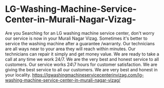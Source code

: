 # LG-Washing-Machine-Service-Center-in-Murali-Nagar-Vizag-
Are you Searching for an LG washing machine service center, don't worry our service is now in your Murali Nagar Vizag. Sometimes it's better to service the washing machine after a guarantee /warranty. Our technicians are all ways near to your area they will reach within minutes. Our technicians can repair it simply and get money value. We are ready to take a call at any time we work 24/7. We are the very best and honest service to all customers. Our service works 24\7 hours for customer satisfaction. We are giving the best service to all our customers. We are very best and honest in your locality. https://lgwashingmachineservicecenterinvizag.com/lg-washing-machine-service-center-in-murali-nagar-vizag/
